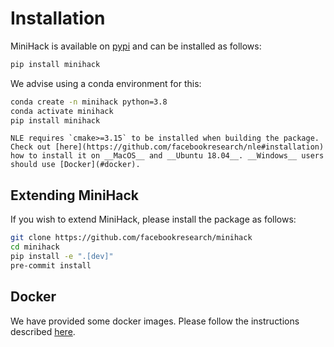 # Installation

MiniHack is available on [pypi](https://pypi.org/project/minihack/) and can be installed as follows:
```bash
pip install minihack
```

We advise using a conda environment for this:

```bash
conda create -n minihack python=3.8
conda activate minihack
pip install minihack
```

````{note}
NLE requires `cmake>=3.15` to be installed when building the package. Check out [here](https://github.com/facebookresearch/nle#installation) how to install it on __MacOS__ and __Ubuntu 18.04__. __Windows__ users should use [Docker](#docker).
````

## Extending MiniHack

If you wish to extend MiniHack, please install the package as follows:

```bash
git clone https://github.com/facebookresearch/minihack
cd minihack
pip install -e ".[dev]"
pre-commit install
```

## Docker

We have provided some docker images. Please follow the instructions described [here](https://github.com/facebookresearch/minihack/tree/main/docker).
